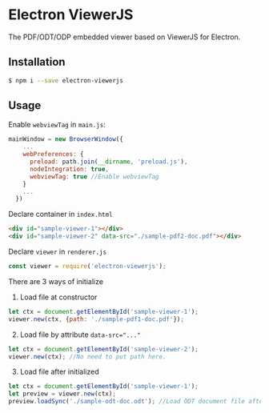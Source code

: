 # Electron ViewerJS
The PDF/ODT/ODP embedded viewer based on ViewerJS for Electron.

## Installation
```bash
$ npm i --save electron-viewerjs
```

## Usage
Enable `webviewTag` in `main.js`:
```js
mainWindow = new BrowserWindow({
    ...
    webPreferences: {
      preload: path.join(__dirname, 'preload.js'),
      nodeIntegration: true,
      webviewTag: true //Enable webviewTag
    }
    ...
  })
```

Declare container in `index.html`

```html
<div id="sample-viewer-1"></div>
<div id="sample-viewer-2" data-src="./sample-pdf2-doc.pdf"></div>
```

Declare `viewer` in `renderer.js`

```js
const viewer = require('electron-viewerjs');
```

There are 3 ways of initialize

1. Load file at constructor

```js
let ctx = document.getElementById('sample-viewer-1');
viewer.new(ctx, {path: './sample-pdf1-doc.pdf'});
```

2. Load file by attribute `data-src="..."`
```js
let ctx = document.getElementById('sample-viewer-2');
viewer.new(ctx); //No need to put path here.
```

3. Load file after initialized
```js
let ctx = document.getElementById('sample-viewer-1');
let preview = viewer.new(ctx);
preview.loadSync('./sample-odt-doc.odt'); //Load ODT document file after initialized.
```
